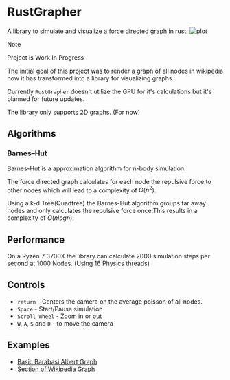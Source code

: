 # RustGrapher

A library to simulate and visualize a [force directed graph](https://en.wikipedia.org/wiki/Force-directed_graph_drawing) in rust.
![plot](./example_images/example.gif)

> [!NOTE]
> Project is Work In Progress

The initial goal of this project was to render a graph of all nodes in wikipedia now it has transformed into a library for visualizing graphs.

Currently `RustGrapher` doesn't utilize the GPU for it's calculations but it's planned for future updates.

The library only supports 2D graphs. (For now)

## Algorithms

### Barnes–Hut

Barnes-Hut is a approximation algorithm for n-body simulation.

The force directed graph calculates for each node the repulsive force to other nodes which will lead to a complexity of $O(n^2)$.

Using a k-d Tree(Quadtree) the Barnes-Hut algorithm groups far away nodes and only calculates the repulsive force once.This results in a complexity of $O(nlogn)$.

## Performance

On a Ryzen 7 3700X the library can calculate 2000 simulation steps per second at 1000 Nodes. (Using 16 Physics threads)

## Controls

- `return` - Centers the camera on the average poisson of all nodes.
- `Space` - Start/Pause simulation
- `Scroll Wheel` - Zoom in or out
- `W`, `A`, `S` and `D` - to move the camera

## Examples

- [Basic Barabasi Albert Graph](examples/basic.rs)
- [Section of Wikipedia Graph](examples/wikipedia.rs)
